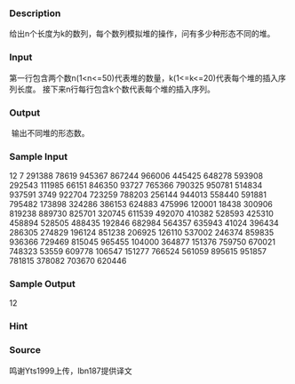 
### Description
给出n个长度为k的数列，每个数列模拟堆的操作，问有多少种形态不同的堆。

### Input
第一行包含两个数n(1<n<=50)代表堆的数量，k(1<=k<=20)代表每个堆的插入序列长度。
接下来n行每行包含k个数代表每个堆的插入序列。


### Output
 输出不同堆的形态数。
### Sample Input
12 7
291388 78619 945367 867244 966006 445425 648278
593908 292543 111985 66151 846350 93727 765366
790325 950781 514834 937591 3749 922704 723259
788203 256144 944013 558440 591881 795482 173898
324286 386153 624883 475996 120001 18438 300906
819238 889730 825701 320745 611539 492070 410382
528593 425310 458894 528505 488435 192846 682984
564357 635943 41024 396434 286305 274829 196124
851238 206925 126110 537002 246374 859835 936366
729469 815045 965455 104000 364877 151376 759750
670021 748323 53559 609778 106547 151277 766524
561059 895615 951857 781815 378082 703670 620446

### Sample Output
12
### Hint

### Source
鸣谢Yts1999上传，lbn187提供译文